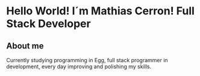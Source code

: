 # Hello World! I´m Mathias Cerron! Full Stack Developer

## About me 

Currently studying programming in Egg, full stack programmer in development, every day improving and polishing my skills.

